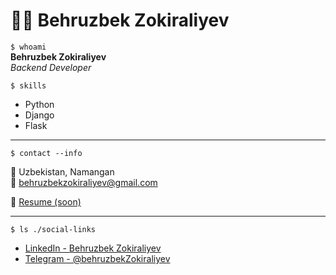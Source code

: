 # 👨‍💻 Behruzbek Zokiraliyev

`$ whoami`  
**Behruzbek Zokiraliyev**  
_Backend Developer_

`$ skills`
- Python
- Django
- Flask

---

`$ contact --info`

📍 Uzbekistan, Namangan  
📧 behruzbekzokiraliyev@gmail.com

📄 [Resume (soon)](#)

---

`$ ls ./social-links`

- [LinkedIn - Behruzbek Zokiraliyev](https://www.linkedin.com/in/behruzbek-zokiraliyev-34147b370/)
- [Telegram - @behruzbekZokiraliyev](https://t.me/behruzbekZokiraliyev)
